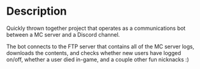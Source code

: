 # Description 
Quickly thrown together project that operates as a communications bot between a MC server and a Discord channel. 

The bot connects to the FTP server that contains all of the MC server logs, downloads the contents, and checks whether new users
have logged on/off, whether a user died in-game, and a couple other fun nicknacks :)

